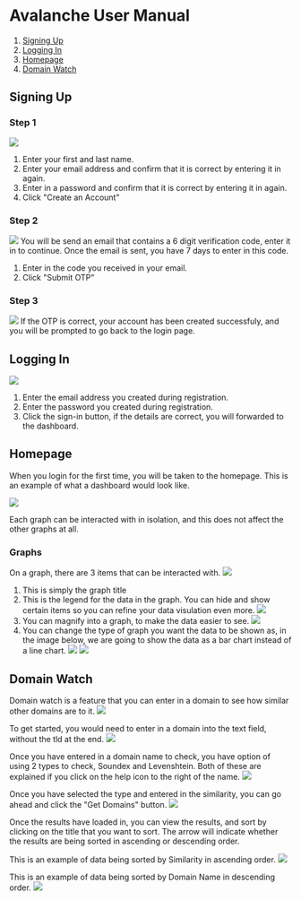 # Avalanche User Manual
1. [Signing Up](#signing-up)
2. [Logging In](#logging-in)
3. [Homepage](#homepage)
4. [Domain Watch](#domain-watch)

## Signing Up
### Step 1
![](https://astonmartin.sloththe.dev/isawesome/2d55b0e8-2735-4bf2-8eb6-cc61e441f4d7.png)
1. Enter your first and last name.
2. Enter your email address and confirm that it is correct by entering it in again.
3. Enter in a password and confirm that it is correct by entering it in again.
4. Click "Create an Account"
### Step 2
![](https://astonmartin.sloththe.dev/isawesome/ff662ead-677f-4dec-ba7a-397b502e5688.png)
You will be send an email that contains a 6 digit verification code, enter it in to continue. Once the email is sent, you have 7 days to enter in this code.
1. Enter in the code you received in your email.
2. Click "Submit OTP"
### Step 3
![](https://astonmartin.sloththe.dev/isawesome/a76bc372-903a-4755-8ff4-531b8b7210c4.png)
If the OTP is correct, your account has been created successfuly, and you will be prompted to go back to the login page.

## Logging In
![](https://astonmartin.sloththe.dev/isawesome/a00f9dc5-67ca-4492-a984-809f3ad1c53e.png)
1. Enter the email address you created during registration.
2. Enter the password you created during registration.
3. Click the sign-in button, if the details are correct, you will forwarded to the dashboard.

## Homepage
When you login for the first time, you will be taken to the homepage. This is an example of what a dashboard would look like.

![](https://astonmartin.sloththe.dev/isawesome/8f40b441-fe1f-4476-9f1b-426cebada185.png)

Each graph can be interacted with in isolation, and this does not affect the other graphs at all.

### Graphs
On a graph, there are 3 items that can be interacted with.
![](https://astonmartin.sloththe.dev/isawesome/88cbbcec-3e2c-4ac5-a6a3-9d90217c5665.png)
1. This is simply the graph title
2. This is the legend for the data in the graph. You can hide and show certain items so you can refine your data visulation even more.
   ![](https://astonmartin.sloththe.dev/isawesome/513f6e8c-4ad8-466f-a8ef-7a55d2bea2da.png)
3. You can magnify into a graph, to make the data easier to see.
   ![](https://astonmartin.sloththe.dev/isawesome/78fc303c-9ce0-451b-a1d7-3a03d0743dea.png)
4. You can change the type of graph you want the data to be shown as, in the image below, we are going to show the data as a bar chart instead of a line chart.
   ![](https://astonmartin.sloththe.dev/isawesome/e87b0316-f114-40a4-b421-322c7461d6a0.png)
   ![](https://astonmartin.sloththe.dev/isawesome/fa26343b-2cba-4392-bd20-c05791a2066c.png)

## Domain Watch
Domain watch is a feature that you can enter in a domain to see how similar other domains are to it.
![](https://astonmartin.sloththe.dev/isawesome/fae78b2c-972c-44df-bdab-ad9b7586b31c.png)

To get started, you would need to enter in a domain into the text field, without the tld at the end.
![](https://astonmartin.sloththe.dev/isawesome/648cf14c-cd5e-4299-83ad-884d7b5951f9.png)

Once you have entered in a domain name to check, you have option of using 2 types to check, Soundex and Levenshtein. Both of these are explained if you click on the help icon to the right of the name.
![](https://astonmartin.sloththe.dev/isawesome/d2a1d670-d0d4-4b24-81c0-717cdea02f7d.png)

Once you have selected the type and entered in the similarity, you can go ahead and click the "Get Domains" button.
![](https://astonmartin.sloththe.dev/isawesome/28594c26-3f4a-49dc-a389-8b57aba0599c.png)

Once the results have loaded in, you can view the results, and sort by clicking on the title that you want to sort. The arrow will indicate whether the results are being sorted in ascending or descending order.

This is an example of data being sorted by Similarity in ascending order.
![](https://astonmartin.sloththe.dev/isawesome/1dc29da3-1276-42c4-b27c-5b164a0d18f0.png)

This is an example of data being sorted by Domain Name in descending order.
![](https://astonmartin.sloththe.dev/isawesome/1c0dc8ef-5c9e-45d0-9997-f21ea431cdc1.png)
